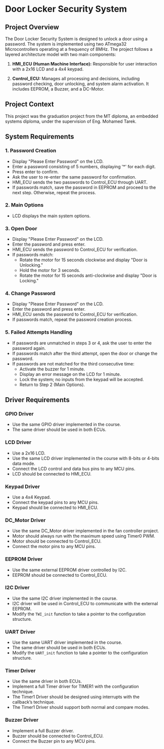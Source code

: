 # Door Locker Security System

## Project Overview

The Door Locker Security System is designed to unlock a door using a password. The system is implemented using two ATmega32 Microcontrollers operating at a frequency of 8MHz. The project follows a layered architecture model with two main components:

1. **HMI_ECU (Human Machine Interface):** Responsible for user interaction with a 2x16 LCD and a 4x4 keypad.

2. **Control_ECU:** Manages all processing and decisions, including password checking, door unlocking, and system alarm activation. It includes EEPROM, a Buzzer, and a DC-Motor.

## Project Context

This project was the graduation project from the MT diploma, an embedded systems diploma, under the supervision of Eng. Mohamed Tarek.

## System Requirements

### 1. Password Creation
- Display "Please Enter Password" on the LCD.
- Enter a password consisting of 5 numbers, displaying '*' for each digit.
- Press enter to confirm.
- Ask the user to re-enter the same password for confirmation.
- HMI_ECU sends the two passwords to Control_ECU through UART.
- If passwords match, save the password in EEPROM and proceed to the next step. Otherwise, repeat the process.

### 2. Main Options
- LCD displays the main system options.

### 3. Open Door
- Display "Please Enter Password" on the LCD.
- Enter the password and press enter.
- HMI_ECU sends the password to Control_ECU for verification.
- If passwords match:
  - Rotate the motor for 15 seconds clockwise and display "Door is Unlocking."
  - Hold the motor for 3 seconds.
  - Rotate the motor for 15 seconds anti-clockwise and display "Door is Locking."

### 4. Change Password
- Display "Please Enter Password" on the LCD.
- Enter the password and press enter.
- HMI_ECU sends the password to Control_ECU for verification.
- If passwords match, repeat the password creation process.

### 5. Failed Attempts Handling
- If passwords are unmatched in steps 3 or 4, ask the user to enter the password again.
- If passwords match after the third attempt, open the door or change the password.
- If passwords are not matched for the third consecutive time:
  - Activate the buzzer for 1 minute.
  - Display an error message on the LCD for 1 minute.
  - Lock the system; no inputs from the keypad will be accepted.
  - Return to Step 2 (Main Options).

## Driver Requirements

### GPIO Driver
- Use the same GPIO driver implemented in the course.
- The same driver should be used in both ECUs.

### LCD Driver
- Use a 2x16 LCD.
- Use the same LCD driver implemented in the course with 8-bits or 4-bits data mode.
- Connect the LCD control and data bus pins to any MCU pins.
- LCD should be connected to HMI_ECU.

### Keypad Driver
- Use a 4x4 Keypad.
- Connect the keypad pins to any MCU pins.
- Keypad should be connected to HMI_ECU.

### DC_Motor Driver
- Use the same DC_Motor driver implemented in the fan controller project.
- Motor should always run with the maximum speed using Timer0 PWM.
- Motor should be connected to Control_ECU.
- Connect the motor pins to any MCU pins.

### EEPROM Driver
- Use the same external EEPROM driver controlled by I2C.
- EEPROM should be connected to Control_ECU.

### I2C Driver
- Use the same I2C driver implemented in the course.
- I2C driver will be used in Control_ECU to communicate with the external EEPROM.
- Modify the `TWI_init` function to take a pointer to the configuration structure.

### UART Driver
- Use the same UART driver implemented in the course.
- The same driver should be used in both ECUs.
- Modify the `UART_init` function to take a pointer to the configuration structure.

### Timer Driver
- Use the same driver in both ECUs.
- Implement a full Timer driver for TIMER1 with the configuration technique.
- The Timer1 Driver should be designed using interrupts with the callback’s technique.
- The Timer1 Driver should support both normal and compare modes.

### Buzzer Driver
- Implement a full Buzzer driver.
- Buzzer should be connected to Control_ECU.
- Connect the Buzzer pin to any MCU pins.

